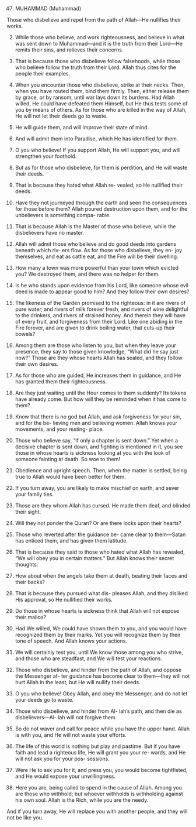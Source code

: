 47. MUHAMMAD (Muhammad)

Those who disbelieve and repel from the path of Allah—He nullifies their works.

2. While those who believe, and work righteousness, and believe in what was sent down to Muhammad—and it is the truth from their
Lord—He remits their sins, and relieves their concerns.

3. That is because those who disbelieve follow falsehoods, while those who believe follow
the truth from their Lord. Allah thus cites for the people their examples.
4. When you encounter those who disbelieve, strike at their necks. Then, when you have
routed them, bind them firmly. Then, either release them by grace, or by ransom, until
war lays down its burdens. Had Allah willed,
He could have defeated them Himself, but He
thus tests some of you by means of others. As
for those who are killed in the way of Allah,
He will not let their deeds go to waste.

5. He will guide them, and will improve their state of mind.
6. And will admit them into Paradise, which He has identified for them.
7. O you who believe! If you support Allah, He
will support you, and will strengthen your
foothold.
8. But as for those who disbelieve, for them is
perdition, and He will waste their deeds.
9. That is because they hated what Allah re-
vealed, so He nullified their deeds.
10. Have they not journeyed through the earth
and seen the consequences for those before
them? Allah poured destruction upon them,
and for the unbelievers is something compa-
rable.
11. That is because Allah is the Master of those
who believe, while the disbelievers have no
master.
12. Allah will admit those who believe and do
good deeds into gardens beneath which riv-
ers flow. As for those who disbelieve, they en-
joy themselves, and eat as cattle eat, and the
Fire will be their dwelling.
13. How many a town was more powerful than
your town which evicted you? We destroyed
them, and there was no helper for them.
14. Is he who stands upon evidence from his
Lord, like someone whose evil deed is made to appear good to him? And they follow their
own desires?

15. The likeness of the Garden promised to the righteous: in it are rivers of pure water, and
rivers of milk forever fresh, and rivers of wine delightful to the drinkers, and rivers of
strained honey. And therein they will have of every fruit, and forgiveness from their Lord.
Like one abiding in the Fire forever, and are given to drink boiling water, that cuts-up
their bowels?

16. Among them are those who listen to you, but when they leave your presence, they say
to those given knowledge, “What did he say just now?” Those are they whose hearts Allah
has sealed, and they follow their own desires.

17. As for those who are guided, He increases them in guidance, and He has granted them
their righteousness.

18. Are they just waiting until the Hour comes to them suddenly? Its tokens have already
come. But how will they be reminded when it has come to them?
19. Know that there is no god but Allah, and
ask forgiveness for your sin, and for the be-
lieving men and believing women. Allah
knows your movements, and your resting-
place.
20. Those who believe say, “If only a chapter is
sent down.” Yet when a decisive chapter is
sent down, and fighting is mentioned in it,
you see those in whose hearts is sickness
looking at you with the look of someone
fainting at death. So woe to them!
21. Obedience and upright speech. Then,
when the matter is settled, being true to Allah
would have been better for them.
22. If you turn away, you are likely to make
mischief on earth, and sever your family ties.
23. Those are they whom Allah has cursed. He
made them deaf, and blinded their sight.
24. Will they not ponder the Quran? Or are
there locks upon their hearts?
25. Those who reverted after the guidance be-
came clear to them—Satan has enticed them,
and has given them latitude.
26. That is because they said to those who
hated what Allah has revealed, “We will obey
you in certain matters.” But Allah knows
their secret thoughts.
27. How about when the angels take them at
death, beating their faces and their backs?
28. That is because they pursued what dis-
pleases Allah, and they disliked His approval,
so He nullified their works.
29. Do those in whose hearts is sickness think
that Allah will not expose their malice?
30. Had We willed, We could have shown
them to you, and you would have recognized
them by their marks. Yet you will recognize
them by their tone of speech. And Allah
knows your actions.
31. We will certainly test you, until We know
those among you who strive, and those who
are steadfast, and We will test your reactions.
32. Those who disbelieve, and hinder from the
path of Allah, and oppose the Messenger af-
ter guidance has become clear to them—they
will not hurt Allah in the least, but He will
nullify their deeds.
33. O you who believe! Obey Allah, and obey
the Messenger, and do not let your deeds go
to waste.
34. Those who disbelieve, and hinder from Al-
lah’s path, and then die as disbelievers—Al-
lah will not forgive them.
35. So do not waver and call for peace while
you have the upper hand. Allah is with you,
and He will not waste your efforts.
36. The life of this world is nothing but play
and pastime. But if you have faith and lead a
righteous life, He will grant you your re-
wards, and He will not ask you for your pos-
sessions.
37. Were He to ask you for it, and press you,
you would become tightfisted, and He would
expose your unwillingness.

38. Here you are, being called to spend in the cause of Allah. Among you are those who
withhold; but whoever withholds is withholding against his own soul. Allah is the
Rich, while you are the needy. 

And if you turn away, He will replace you with another
people, and they will not be like you.

